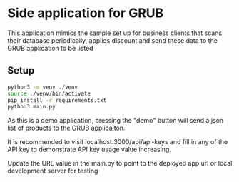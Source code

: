 # Side application for GRUB

This application mimics the sample set up for business clients that scans their database periodically, applies discount and send these data to the GRUB application to be listed

## Setup

```bash
python3 -m venv ./venv
source ./venv/bin/activate
pip install -r requirements.txt
python3 main.py
```

As this is a demo application, pressing the "demo" button will send a json list of products to the GRUB applicaiton.

It is recommended to visit localhost:3000/api/api-keys and fill in any of the API key to demonstrate API key usage value increasing.

Update the URL value in the main.py to point to the deployed app url or local development server for testing
